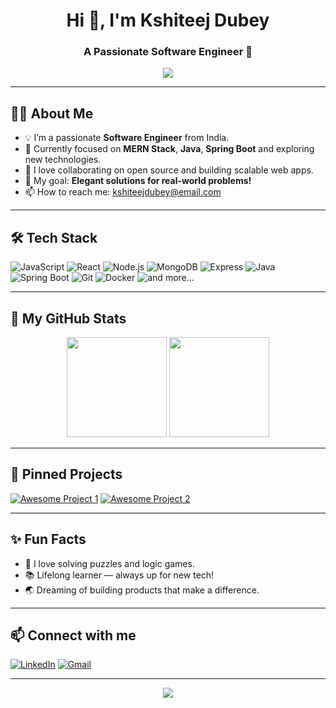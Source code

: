 <h1 align="center">Hi 👋, I'm Kshiteej Dubey</h1>
<h3 align="center">A Passionate Software Engineer 🚀</h3>

<p align="center">
  <img src="https://readme-typing-svg.demolab.com?font=Fira+Code&size=22&pause=1000&color=40F99B&vCenter=true&width=435&lines=Full-stack+Engineer;MERN+Stack+%F0%9F%A4%97;Java+%7C+Spring+Boot+%F0%9F%92%BB;Open+Source+Contributor;%F0%9F%92%BB+Building+Awesome+Things" />
</p>

---

## 🙋‍♂️ About Me

- 💡 I’m a passionate **Software Engineer** from India.
- 🌱 Currently focused on **MERN Stack**, **Java**, **Spring Boot** and exploring new technologies.
- 🤝 I love collaborating on open source and building scalable web apps.
- 🎯 My goal: **Elegant solutions for real-world problems!**
- 📫 How to reach me: [kshiteejdubey@email.com](mailto:kshiteejdubey@email.com)

---

## 🛠️ Tech Stack

![JavaScript](https://img.shields.io/badge/-JavaScript-F7DF1E?logo=javascript&logoColor=black&style=for-the-badge)
![React](https://img.shields.io/badge/-React-161B22?logo=react&style=for-the-badge)
![Node.js](https://img.shields.io/badge/-Node.js-339933?logo=node.js&logoColor=white&style=for-the-badge)
![MongoDB](https://img.shields.io/badge/-MongoDB-4EA94B?logo=mongodb&logoColor=white&style=for-the-badge)
![Express](https://img.shields.io/badge/-Express-222?logo=express&logoColor=white&style=for-the-badge)
![Java](https://img.shields.io/badge/-Java-007396?logo=java&logoColor=white&style=for-the-badge)
![Spring Boot](https://img.shields.io/badge/-SpringBoot-6DB33F?logo=spring-boot&logoColor=white&style=for-the-badge)
![Git](https://img.shields.io/badge/-Git-F05032?logo=git&logoColor=white&style=for-the-badge)
![Docker](https://img.shields.io/badge/-Docker-2496ED?logo=docker&logoColor=white&style=for-the-badge)
![and more...](https://img.shields.io/badge/-and%20more-yellow?style=for-the-badge)

---

## 🚀 My GitHub Stats

<p align="center">
  <img src="https://github-readme-stats.vercel.app/api?username=kshiteejdubey&show_icons=true&theme=radical" height="160"/>
  <img src="https://github-readme-streak-stats.herokuapp.com/?user=kshiteejdubey&theme=radical" height="160"/>
</p>

---

## 📌 Pinned Projects

<!-- Replace below with links to your best repos -->
[![Awesome Project 1](https://img.shields.io/badge/-Project1-black?style=flat-square)](https://github.com/kshiteejdubey/project1)
[![Awesome Project 2](https://img.shields.io/badge/-Project2-black?style=flat-square)](https://github.com/kshiteejdubey/project2)

---

## ✨ Fun Facts

- 🧩 I love solving puzzles and logic games.
- 📚 Lifelong learner — always up for new tech!
- 🌏 Dreaming of building products that make a difference.

---

## 📫 Connect with me

[![LinkedIn](https://img.shields.io/badge/-LinkedIn-blue?logo=linkedin&style=flat-square)](https://www.linkedin.com/in/kshiteejdubey)
[![Gmail](https://img.shields.io/badge/-Gmail-D14836?logo=gmail&style=flat-square)](mailto:kshiteejdubey@email.com)

---

<p align="center">
  <img src="https://komarev.com/ghpvc/?username=kshiteejdubey&label=Profile%20views&color=0e75b6&style=flat"/>
</p>
